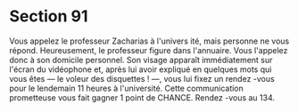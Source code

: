 # Section 91

Vous appelez le professeur Zacharias à l'univers ité, mais
personne ne vous répond. Heureusement, le professeur figure
dans l'annuaire. Vous l'appelez donc à son domicile personnel.
Son visage apparaît immédiatement sur l'écran du vidéophone
et, après lui avoir expliqué en quelques mots qui vous êtes — le
voleur des disquettes ! —, vous lui fixez un rendez -vous pour le
lendemain 11 heures à l'université. Cette communication
prometteuse vous fait gagner 1 point de  CHANCE.  Rendez -vous
au 134.